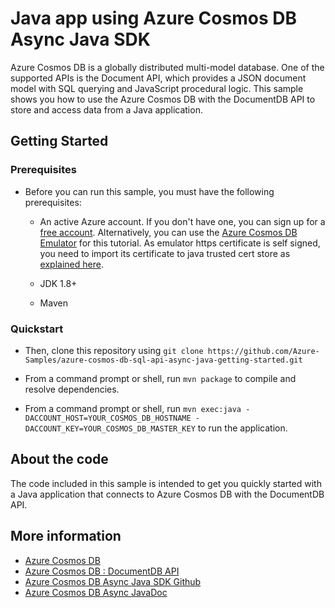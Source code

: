 # Java app using Azure Cosmos DB Async Java SDK

Azure Cosmos DB is a globally distributed multi-model database. One of the supported APIs is the Document API, which provides a JSON document model with SQL querying and JavaScript procedural logic. This sample shows you how to use the Azure Cosmos DB with the DocumentDB API to store and access data from a Java application.

## Getting Started

### Prerequisites

* Before you can run this sample, you must have the following prerequisites:

   * An active Azure account. If you don't have one, you can sign up for a [free account](https://azure.microsoft.com/free/). Alternatively, you can use the [Azure Cosmos DB Emulator](https://azure.microsoft.com/documentation/articles/documentdb-nosql-local-emulator) for this tutorial. As emulator https certificate is self signed, you need to import its certificate to java trusted cert store as [explained here](https://docs.microsoft.com/en-us/azure/cosmos-db/local-emulator-export-ssl-certificates).

   * JDK 1.8+
   * Maven

### Quickstart

* Then, clone this repository using `git clone https://github.com/Azure-Samples/azure-cosmos-db-sql-api-async-java-getting-started.git`

* From a command prompt or shell, run `mvn package` to compile and resolve dependencies.

* From a command prompt or shell, run `mvn exec:java -DACCOUNT_HOST=YOUR_COSMOS_DB_HOSTNAME -DACCOUNT_KEY=YOUR_COSMOS_DB_MASTER_KEY` to run the application.

## About the code

The code included in this sample is intended to get you quickly started with a Java application that connects to Azure Cosmos DB with the DocumentDB API.

## More information

- [Azure Cosmos DB](https://docs.microsoft.com/azure/cosmos-db/introduction)
- [Azure Cosmos DB : DocumentDB API](https://docs.microsoft.com/en-us/azure/cosmos-db/sql-api-introduction)
- [Azure Cosmos DB Async Java SDK Github](https://github.com/Azure/azure-cosmosdb-java)
- [Azure Cosmos DB Async JavaDoc](https://azure.github.io/azure-cosmosdb-java)

